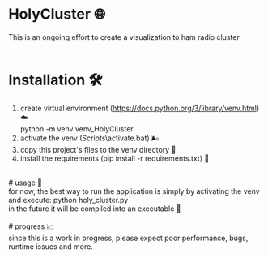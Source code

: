 # HolyCluster 🌐
This is an ongoing effort to create a visualization to ham radio cluster<br>
<br>
# Installation 🛠
1. create virtual environment (https://docs.python.org/3/library/venv.html) ☁️<br>
   python -m venv venv_HolyCluster<br>
3. activate the venv (Scripts\activate.bat) 🌬️
4. copy this project's files to the venv directory 📑
5. install the requirements (pip install -r requirements.txt) 🧰
<br>
# usage 🪩<br>
for now, the best way to run the application is simply by activating the venv and execute: python holy_cluster.py<br>
in the future it will be compiled into an executable 💾<br>
<br>
# progress 📈<br>
since this is a work in progress, please expect poor performance, bugs, runtime issues and more.<br>
